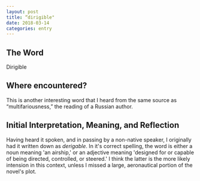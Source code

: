 ```yaml
---
layout: post
title: “dirigible"
date: 2018-03-14
categories: entry
---
```

## The Word
Dirigible

## Where encountered?
This is another interesting word that I heard from the same source as “multifariousness,” the reading of a Russian author.

## Initial Interpretation, Meaning, and Reflection
Having heard it spoken, and in passing by a non-native speaker, I originally had it written down as *derigable*. In it's correct spelling, the word is either a noun meaning 'an airship,' or an adjective meaning 'designed for or capable of being directed, controlled, or steered.' I think the latter is the more likely intension in this context, unless I missed a large, aeronautical portion of the novel's plot.

